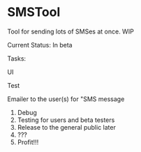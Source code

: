 # SMSTool
Tool for sending lots of SMSes at once. WIP

Current Status: In beta 

Tasks: <p/>
UI <p/>
Test <p/>
Emailer to the user(s) for "SMS message

1. Debug
2. Testing for users and beta testers
3. Release to the general public later
4. ???
5. Profit!!!


